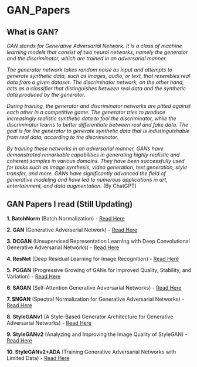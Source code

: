 GAN_Papers 
====================

What is GAN? 
--------------
_GAN stands for Generative Adversarial Network. It is a class of machine learning models that consist of two neural networks, namely the generator and the discriminator, which are trained in an adversarial manner._

_The generator network takes random noise as input and attempts to generate synthetic data, such as images, audio, or text, that resembles real data from a given dataset. The discriminator network, on the other hand, acts as a classifier that distinguishes between real data and the synthetic data produced by the generator._

_During training, the generator and discriminator networks are pitted against each other in a competitive game. The generator tries to produce increasingly realistic synthetic data to fool the discriminator, while the discriminator learns to better differentiate between real and fake data. The goal is for the generator to generate synthetic data that is indistinguishable from real data, according to the discriminator._

_By training these networks in an adversarial manner, GANs have demonstrated remarkable capabilities in generating highly realistic and coherent samples in various domains. They have been successfully used for tasks such as image synthesis, video generation, text generation, style transfer, and more. GANs have significantly advanced the field of generative modeling and have led to numerous applications in art, entertainment, and data augmentation._  (By ChatGPT)

GAN Papers I read (Still Updating) 
-----------------

**1. BatchNorm** (Batch Normalization) - [Read Here](https://arxiv.org/abs/1502.03167)

**2. GAN** (Generative Adverserial Network) - [Read Here](https://arxiv.org/abs/1406.2661)

**3. DCGAN** (Unsupervised Representation Learning with Deep Convolutional Generative Adversarial Networks) - [Read Here](https://arxiv.org/abs/1511.06434)

**4. ResNet** (Deep Residual Learning for Image Recognition) - [Read Here](https://www.cv-foundation.org/openaccess/content_cvpr_2016/papers/He_Deep_Residual_Learning_CVPR_2016_paper.pdf)

**5. PGGAN** (Progressive Growing of GANs for Improved Quality, Stability, and Variation) - [Read Here](https://research.nvidia.com/sites/default/files/pubs/2017-10_Progressive-Growing-of/karras2018iclr-paper.pdf)

**6. SAGAN** (Self-Attention Generative Adversarial Networks) - [Read Here](https://arxiv.org/abs/1805.08318)

**7. SNGAN** (Spectral Normalization for Generative Adversarial Networks) - [Read Here](https://arxiv.org/abs/1802.05957)

**8. StyleGANv1** (A Style-Based Generator Architecture for Generative Adversarial Networks) - [Read Here](https://arxiv.org/abs/1812.04948)

**9. StyleGANv2** (Analyzing and Improving the Image Quality of StyleGAN) - [Read Here](https://arxiv.org/abs/1912.04958)

**10. StyleGANv2+ADA** (Training Generative Adversarial Networks with Limited Data) - [Read Here](https://arxiv.org/abs/2006.06676)
